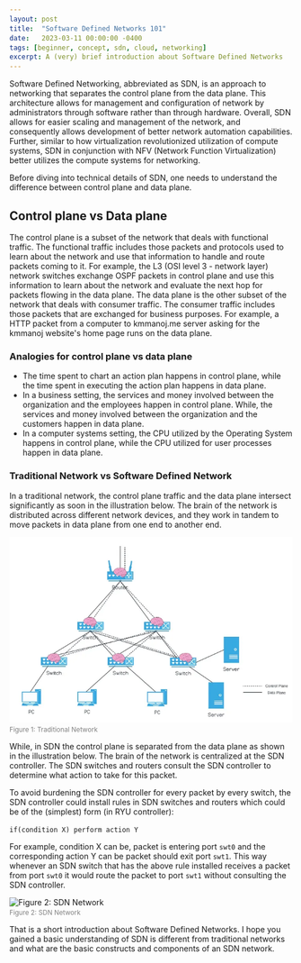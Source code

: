 ```yaml
---
layout: post
title:  "Software Defined Networks 101"
date:   2023-03-11 00:00:00 -0400
tags: [beginner, concept, sdn, cloud, networking]
excerpt: A (very) brief introduction about Software Defined Networks
---
```


Software Defined Networking, abbreviated as SDN, is an approach to networking that separates the control plane from the data plane. This architecture allows for management and configuration of network by administrators through software rather than through hardware. Overall, SDN allows for easier scaling and management of the network, and consequently allows development of better network automation capabilities. Further, similar to how virtualization revolutionized utilization of compute systems, SDN in conjunction with NFV (Network Function Virtualization) better utilizes the compute systems for networking.

Before diving into technical details of SDN, one needs to understand the difference between control plane and data plane.

## Control plane vs Data plane

The control plane is a subset of the network that deals with functional traffic. The functional traffic includes those packets and protocols used to learn about the network and use that information to handle and route packets coming to it. For example, the L3 (OSI level 3 - network layer) network switches exchange OSPF packets in control plane and use this information to learn about the network and evaluate the next hop for packets flowing in the data plane. The data plane is the other subset of the network that deals with consumer traffic. The consumer traffic includes those packets that are exchanged for business purposes. For example, a HTTP packet from a computer to kmmanoj.me server asking for the kmmanoj website's home page runs on the data plane.

### Analogies for control plane vs data plane

* The time spent to chart an action plan happens in control plane, while the time spent in executing the action plan happens in data plane.
* In a business setting, the services and money involved between the organization and the employees happen in control plane. While, the services and money involved between the organization and the customers happen in data plane.
* In a computer systems setting, the CPU utilized by the Operating System happens in control plane, while the CPU utilized for user processes happen in data plane.

### Traditional Network vs Software Defined Network

In a traditional network, the control plane traffic and the data plane intersect significantly as soon in the illustration below. The brain of the network is distributed across different network devices, and they work in tandem to move packets in data plane from one end to another end.

![Figure 1: Traditional Network](/assets/img/sdn101/traditional.png)
<br/><small style="color: gray">Figure 1: Traditional Network</small><br/>

While, in SDN the control plane is separated from the data plane as shown in the illustration below. The brain of the network is centralized at the SDN controller. The SDN switches and routers consult the SDN controller to determine what action to take for this packet.

To avoid burdening the SDN controller for every packet by every switch, the SDN controller could install rules in SDN switches and routers which could be of the (simplest) form (in RYU controller):

```if(condition X) perform action Y```

For example, condition X can be, packet is entering port `swt0` and the corresponding action Y can be packet should exit port `swt1`. This way whenever an SDN switch that has the above rule installed receives a packet from port `swt0` it would route the packet to port `swt1` without consulting the SDN controller.

![Figure 2: SDN Network](/assets/img/sdn101/sdn.png)
<br/><small style="color: gray">Figure 2: SDN Network</small><br/>

That is a short introduction about Software Defined Networks. I hope you gained a basic understanding of SDN is different from traditional networks and what are the basic constructs and components of an SDN network.